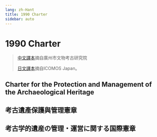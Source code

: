 ```yaml
---
lang: zh-Hant
title: 1990 Charter
sidebar: auto
---
```


# 1990 Charter  
> [中文譯本](https://www.gzkaogu.org/info_113.aspx?itemid=630&pid=46)摘自廣州市文物考古研究院
> 
> [日文譯本](https://icomosjapan.org/static/homepage/charter/charter1990.pdf)摘自ICOMOS Japan。

## Charter for the Protection and Management of the Archaeological Heritage
## 考古遺產保護與管理憲章
## 考古学的遺産の管理・運営に関する国際憲章